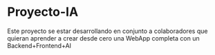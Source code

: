 # Proyecto-IA
Este proyecto se estar desarrollando en conjunto a colaboradores que quieran aprender a crear desde cero una WebApp completa con un Backend+Frontend+AI
